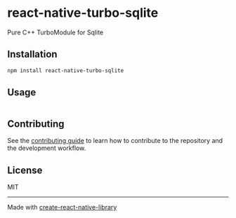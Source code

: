 # react-native-turbo-sqlite

Pure C++ TurboModule for Sqlite

## Installation

```sh
npm install react-native-turbo-sqlite
```

## Usage


```js
```


## Contributing

See the [contributing guide](CONTRIBUTING.md) to learn how to contribute to the repository and the development workflow.

## License

MIT

---

Made with [create-react-native-library](https://github.com/callstack/react-native-builder-bob)
